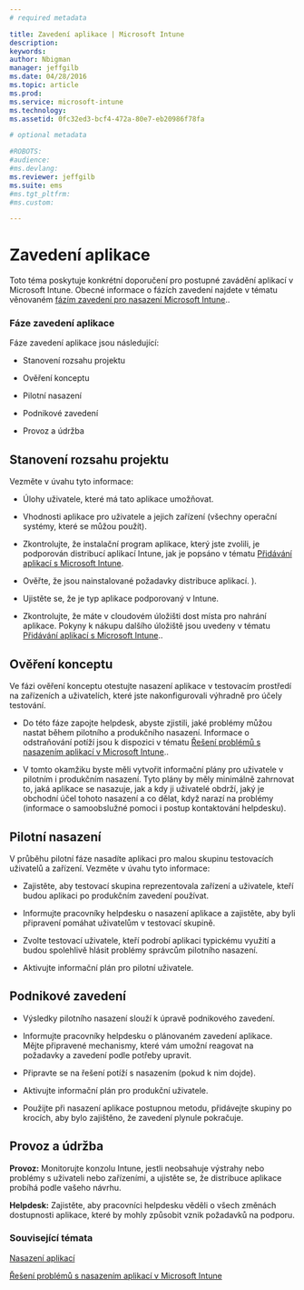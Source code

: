 ```yaml
---
# required metadata

title: Zavedení aplikace | Microsoft Intune
description:
keywords:
author: Nbigman
manager: jeffgilb
ms.date: 04/28/2016
ms.topic: article
ms.prod:
ms.service: microsoft-intune
ms.technology:
ms.assetid: 0fc32ed3-bcf4-472a-80e7-eb20986f78fa

# optional metadata

#ROBOTS:
#audience:
#ms.devlang:
ms.reviewer: jeffgilb
ms.suite: ems
#ms.tgt_pltfrm:
#ms.custom:

---
```


# Zavedení aplikace
Toto téma poskytuje konkrétní doporučení pro postupné zavádění aplikací v Microsoft Intune. Obecné informace o fázích zavedení najdete v tématu věnovaném [fázím zavedení pro nasazení Microsoft Intune](rollout-phases-for-microsoft-intune-deployment.md)..

### Fáze zavedení aplikace
Fáze zavedení aplikace jsou následující:

-   Stanovení rozsahu projektu

-   Ověření konceptu

-   Pilotní nasazení

-   Podnikové zavedení

-   Provoz a údržba

## Stanovení rozsahu projektu
Vezměte v úvahu tyto informace:

-   Úlohy uživatele, které má tato aplikace umožňovat.

-   Vhodnosti aplikace pro uživatele a jejich zařízení (všechny operační systémy, které se můžou použít).

-   Zkontrolujte, že instalační program aplikace, který jste zvolili, je podporován distribucí aplikací Intune, jak je popsáno v tématu [Přidávání aplikací s Microsoft Intune](/intune/deploy-use/add-apps).

-   Ověřte, že jsou nainstalované požadavky distribuce aplikací. <!---, as described in [Plan for app deployment in Microsoft Intune](plan-for-app-deployment-in-microsoft-intune.md--->).

-   Ujistěte se, že je typ aplikace podporovaný v Intune.

-   Zkontrolujte, že máte v cloudovém úložišti dost místa pro nahrání aplikace. Pokyny k nákupu dalšího úložiště jsou uvedeny v tématu [Přidávání aplikací s Microsoft Intune](/intune/deploy-use/add-apps)..

## Ověření konceptu
Ve fázi ověření konceptu otestujte nasazení aplikace v testovacím prostředí na zařízeních a uživatelích, které jste nakonfigurovali výhradně pro účely testování.

-   Do této fáze zapojte helpdesk, abyste zjistili, jaké problémy můžou nastat během pilotního a produkčního nasazení. Informace o odstraňování potíží jsou k dispozici v tématu [Řešení problémů s nasazením aplikací v Microsoft Intune](/intune/troubleshoot/troubleshoot-app-deployment-problems-in-microsoft-intune)..

-   V tomto okamžiku byste měli vytvořit informační plány pro uživatele v pilotním i produkčním nasazení. Tyto plány by měly minimálně zahrnovat to, jaká aplikace se nasazuje, jak a kdy ji uživatelé obdrží, jaký je obchodní účel tohoto nasazení a co dělat, když narazí na problémy (informace o samoobslužné pomoci i postup kontaktování helpdesku).

## Pilotní nasazení
V průběhu pilotní fáze nasadíte aplikaci pro malou skupinu testovacích uživatelů a zařízení. Vezměte v úvahu tyto informace:

-   Zajistěte, aby testovací skupina reprezentovala zařízení a uživatele, kteří budou aplikaci po produkčním zavedení používat.

-   Informujte pracovníky helpdesku o nasazení aplikace a zajistěte, aby byli připravení pomáhat uživatelům v testovací skupině.

-   Zvolte testovací uživatele, kteří podrobí aplikaci typickému využití a budou spolehlivě hlásit problémy správcům pilotního nasazení.

-   Aktivujte informační plán pro pilotní uživatele.

## Podnikové zavedení

-   Výsledky pilotního nasazení slouží k úpravě podnikového zavedení.

-   Informujte pracovníky helpdesku o plánovaném zavedení aplikace. Mějte připravené mechanismy, které vám umožní reagovat na požadavky a zavedení podle potřeby upravit.

-   Připravte se na řešení potíží s nasazením (pokud k nim dojde).

-   Aktivujte informační plán pro produkční uživatele.

-   Použijte při nasazení aplikace postupnou metodu, přidávejte skupiny po krocích, aby bylo zajištěno, že zavedení plynule pokračuje.

## Provoz a údržba
**Provoz:** Monitorujte konzolu Intune, jestli neobsahuje výstrahy nebo problémy s uživateli nebo zařízeními, a ujistěte se, že distribuce aplikace probíhá podle vašeho návrhu.

**Helpdesk:** Zajistěte, aby pracovníci helpdesku věděli o všech změnách dostupnosti aplikace, které by mohly způsobit vznik požadavků na podporu.

### Související témata
[Nasazení aplikací](/intune/deploy-use/deploy-apps)

[Řešení problémů s nasazením aplikací v Microsoft Intune](/intune/troubleshoot/troubleshoot-app-deployment-problems-in-microsoft-intune)


<!--HONumber=May16_HO1-->


